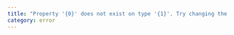 ```yaml
---
title: "Property '{0}' does not exist on type '{1}'. Try changing the 'lib' compiler option to include 'dom'."
category: error
---
```

